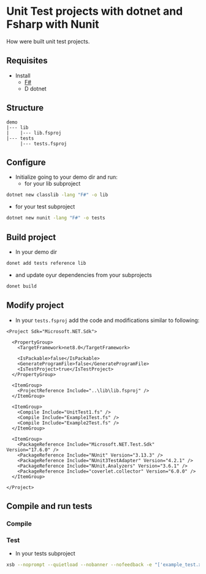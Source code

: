 
# Unit Test projects with dotnet and Fsharp with Nunit
How were built unit test projects.

## Requisites
- Install
  - [F#](https://fsharp.org/)
  - D
dotnet

## Structure
```text
demo
|--- lib
|    |--- lib.fsproj
|--- tests
     |--- tests.fsproj
```

## Configure
- Initialize going to your demo dir and run:
  - for your lib subproject
```bash
dotnet new classlib -lang "F#" -o lib
```
  - for your test subproject
```bash
dotnet new nunit -lang "F#" -o tests
```

## Build project
- In your demo dir
```bash
donet add tests reference lib
```
- and update oyur dependencies from your subprojects
```bash
donet build
```

## Modify project
- In your `tests.fsproj` add the code and modifications similar to following:
```nuget
<Project Sdk="Microsoft.NET.Sdk">

  <PropertyGroup>
    <TargetFramework>net8.0</TargetFramework>

    <IsPackable>false</IsPackable>
    <GenerateProgramFile>false</GenerateProgramFile>
    <IsTestProject>true</IsTestProject>
  </PropertyGroup>

  <ItemGroup>
    <ProjectReference Include="..\lib\lib.fsproj" />
  </ItemGroup>
  
  <ItemGroup>
    <Compile Include="UnitTest1.fs" />
    <Compile Include="Example1Test.fs" />
    <Compile Include="Example2Test.fs" />
  </ItemGroup>

  <ItemGroup>
    <PackageReference Include="Microsoft.NET.Test.Sdk" Version="17.6.0" />
    <PackageReference Include="NUnit" Version="3.13.3" />
    <PackageReference Include="NUnit3TestAdapter" Version="4.2.1" />
    <PackageReference Include="NUnit.Analyzers" Version="3.6.1" />
    <PackageReference Include="coverlet.collector" Version="6.0.0" />
  </ItemGroup>

</Project>
```
## Compile and run tests
### Compile
### Test
- In your tests subproject
```bash
xsb --noprompt --quietload --nobanner --nofeedback -e "['example_test.xsb"]." -e "run_tests." -e "halt."
```